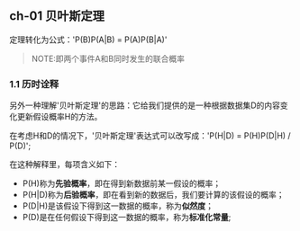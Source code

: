 ## ch-01 贝叶斯定理

定理转化为公式：'P(B)P(A|B) = P(A)P(B|A)'

> NOTE:即两个事件A和B同时发生的联合概率

### 1.1 历时诠释

另外一种理解'贝叶斯定理'的思路：它给我们提供的是一种根据数据集D的内容变化更新假设概率H的方法。

在考虑H和D的情况下，'贝叶斯定理'表达式可以改写成：'P(H|D) = P(H)P(D|H) / P(D)';

在这种解释里，每项含义如下：

- P(H)称为**先验概率**，即在得到新数据前某一假设的概率；
- P(H|D)称为**后验概率**，即在看到新的数据后，我们要计算的该假设的概率；
- P(D|H)是该假设下得到这一数据的概率，称为**似然度**；
- P(D)是在任何假设下得到这一数据的概率，称为**标准化常量**;
